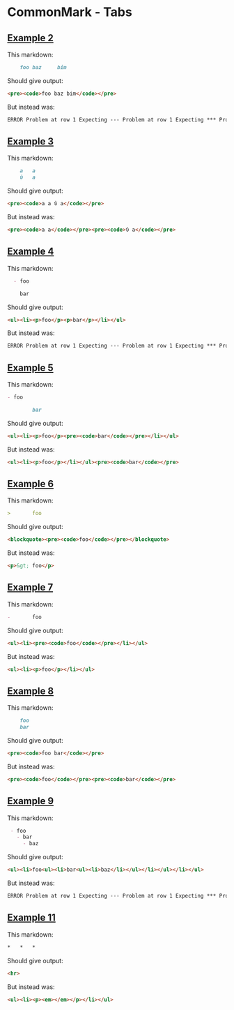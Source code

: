 # CommonMark - Tabs

## [Example 2](https://spec.commonmark.org/0.29/#example-2)

This markdown:

```markdown
  	foo	baz		bim

```

Should give output:

```html
<pre><code>foo baz bim</code></pre>
```

But instead was:

```html
ERROR Problem at row 1 Expecting --- Problem at row 1 Expecting *** Problem at row 1 Expecting ___
```
## [Example 3](https://spec.commonmark.org/0.29/#example-3)

This markdown:

```markdown
    a	a
    ὐ	a

```

Should give output:

```html
<pre><code>a a ὐ a</code></pre>
```

But instead was:

```html
<pre><code>a a</code></pre><pre><code>ὐ a</code></pre>
```
## [Example 4](https://spec.commonmark.org/0.29/#example-4)

This markdown:

```markdown
  - foo

	bar

```

Should give output:

```html
<ul><li><p>foo</p><p>bar</p></li></ul>
```

But instead was:

```html
ERROR Problem at row 1 Expecting --- Problem at row 1 Expecting *** Problem at row 1 Expecting ___
```
## [Example 5](https://spec.commonmark.org/0.29/#example-5)

This markdown:

```markdown
- foo

		bar

```

Should give output:

```html
<ul><li><p>foo</p><pre><code>bar</code></pre></li></ul>
```

But instead was:

```html
<ul><li><p>foo</p></li></ul><pre><code>bar</code></pre>
```
## [Example 6](https://spec.commonmark.org/0.29/#example-6)

This markdown:

```markdown
>		foo

```

Should give output:

```html
<blockquote><pre><code>foo</code></pre></blockquote>
```

But instead was:

```html
<p>&gt; foo</p>
```
## [Example 7](https://spec.commonmark.org/0.29/#example-7)

This markdown:

```markdown
-		foo

```

Should give output:

```html
<ul><li><pre><code>foo</code></pre></li></ul>
```

But instead was:

```html
<ul><li><p>foo</p></li></ul>
```
## [Example 8](https://spec.commonmark.org/0.29/#example-8)

This markdown:

```markdown
    foo
	bar

```

Should give output:

```html
<pre><code>foo bar</code></pre>
```

But instead was:

```html
<pre><code>foo</code></pre><pre><code>bar</code></pre>
```
## [Example 9](https://spec.commonmark.org/0.29/#example-9)

This markdown:

```markdown
 - foo
   - bar
	 - baz

```

Should give output:

```html
<ul><li>foo<ul><li>bar<ul><li>baz</li></ul></li></ul></li></ul>
```

But instead was:

```html
ERROR Problem at row 1 Expecting --- Problem at row 1 Expecting *** Problem at row 1 Expecting ___
```
## [Example 11](https://spec.commonmark.org/0.29/#example-11)

This markdown:

```markdown
*	*	*	

```

Should give output:

```html
<hr>
```

But instead was:

```html
<ul><li><p><em></em></p></li></ul>
```
